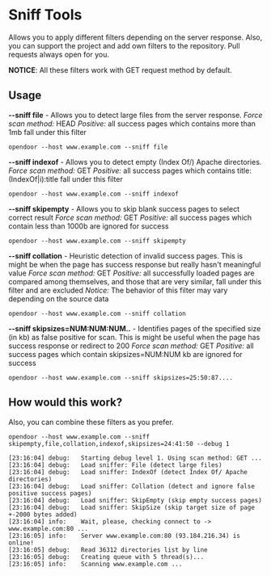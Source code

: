 Sniff Tools
===========
Allows you to apply different filters depending on the server response.
Also, you can support the project and add own filters to the repository. 
Pull requests always open for you.

**NOTICE**: All these filters work with GET request method by default.

Usage
-----

**--sniff file** - Allows you to detect large files from the server response.
*Force scan method:* HEAD
*Positive:* all success pages which contains more than 1mb fall under this filter

```shell
opendoor --host www.example.com --sniff file
```

**--sniff indexof** - Allows you to detect empty (Index Of/) Apache directories.
*Force scan method:* GET
*Positive:* all success pages which contains title:(IndexOf|i):title fall under this filter

```shell
opendoor --host www.example.com --sniff indexof
```

**--sniff skipempty** - Allows you to skip blank success pages to select correct result
*Force scan method:* GET
*Positive:* all success pages which contain less than 1000b are ignored for success

```shell
opendoor --host www.example.com --sniff skipempty
```

**--sniff collation** - Heuristic detection of invalid success pages. This is might be when the page has success response but really hasn't meaningful value
*Force scan method:* GET
*Positive:* all successfully loaded pages are compared among themselves, and those that are very similar, fall under this filter and are excluded
*Notice:* The behavior of this filter may vary depending on the source data

```shell
opendoor --host www.example.com --sniff collation
```

**--sniff skipsizes=NUM:NUM:NUM..** - Identifies pages of the specified size (in kb) as false positive for scan. 
This is might be useful when the page has success response or redirect to 200
*Force scan method:* GET
*Positive:* all success pages which contain skipsizes=NUM:NUM kb are ignored for success

```shell
opendoor --host www.example.com --sniff skipsizes=25:50:87....
```

How would this work?
---------------------
Also, you can combine these filters as you prefer.
```shell
opendoor --host www.example.com --sniff skipempty,file,collation,indexof,skipsizes=24:41:50 --debug 1

[23:16:04] debug:   Starting debug level 1. Using scan method: GET ...
[23:16:04] debug:   Load sniffer: File (detect large files)
[23:16:04] debug:   Load sniffer: IndexOf (detect Index Of/ Apache directories)
[23:16:04] debug:   Load sniffer: Collation (detect and ignore false positive success pages)
[23:16:04] debug:   Load sniffer: SkipEmpty (skip empty success pages)
[23:16:04] debug:   Load sniffer: SkipSize (skip target size of page +-2000 bytes added)
[23:16:04] info:    Wait, please, checking connect to -> www.example.com:80 ...
[23:16:05] info:    Server www.example.com:80 (93.184.216.34) is online!
[23:16:05] debug:   Read 36312 directories list by line
[23:16:05] debug:   Creating queue with 5 thread(s)...
[23:16:05] info:    Scanning www.example.com ...
```
